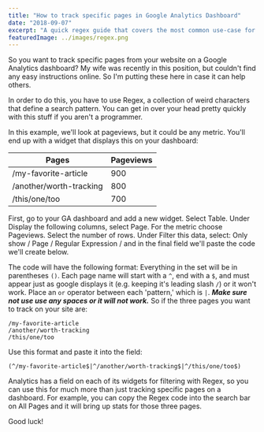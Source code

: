 ```yaml
---
title: "How to track specific pages in Google Analytics Dashboard"
date: "2018-09-07"
excerpt: "A quick regex guide that covers the most common use-case for filtering URLs."
featuredImage: ../images/regex.png
---
```


So you want to track specific pages from your website on a Google Analytics dashboard? My wife was recently in this position, but couldn't find any easy instructions online. So I'm putting these here in case it can help others.

In order to do this, you have to use Regex, a collection of weird characters that define a search pattern. You can get in over your head pretty quickly with this stuff if you aren't a programmer.

In this example, we'll look at pageviews, but it could be any metric. You'll end up with a widget that displays this on your dashboard:

| Pages | Pageviews |
|-------|-----------|
|/my-favorite-article|900|
|/another/worth-tracking|800|
|/this/one/too|700|

First, go to your GA dashboard and add a new widget. Select Table. Under Display the following columns, select Page. For the metric choose Pageviews. Select the number of rows. Under Filter this data, select: Only show / Page / Regular Expression / and in the final field we'll paste the code we'll create below. 

The code will have the following format: Everything in the set will be in parentheses ```()```. Each page name will start with a ```^```, end with a ```$```, and must appear just as google displays it (e.g. keeping it's leading slash ```/```) or it won't work. Place an ```or``` operator between each 'pattern,' which is ```|```. ***Make sure not use use any spaces or it will not work.*** So if the three pages you want to track on your site are:

```
/my-favorite-article 
/another/worth-tracking
/this/one/too
```

Use this format and paste it into the field: 

```regex
(^/my-favorite-article$|^/another/worth-tracking$|^/this/one/too$)
```

Analytics has a field on each of its widgets for filtering with Regex, so you can use this for much more than just tracking specific pages on a dashboard. For example, you can copy the Regex code into the search bar on All Pages and it will bring up stats for those three pages. 

Good luck! 